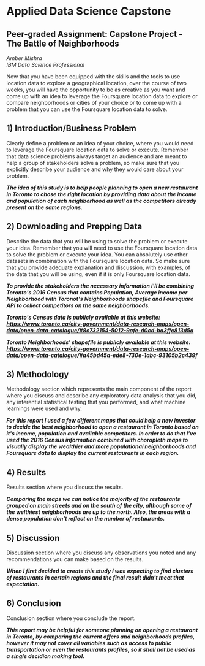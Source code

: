 # Applied Data Science Capstone

## Peer-graded Assignment: Capstone Project - The Battle of Neighborhoods


_Amber Mishra_  
_IBM Data Science Professional_
 

Now that you have been equipped with the skills and the tools to use location data to explore a geographical location, 
over the course of two weeks, you will have the opportunity to be as creative as you want and come up with an idea to 
leverage the Foursquare location data to explore or compare neighborhoods or cities of your choice or to come up with a 
problem that you can use the Foursquare location data to solve.


## 1) Introduction/Business Problem

Clearly define a problem or an idea of your choice, where you would need to leverage the Foursquare location data to 
solve or execute. Remember that data science problems always target an audience and are meant to help a group of 
stakeholders solve a problem, so make sure that you explicitly describe your audience and why they would care about 
your problem.

**_The idea of this study is to help people planning to open a new restaurant in Toronto to chose the right location 
by providing data about the income and population of each neighborhood as well as the competitors already present on 
the same regions._**

## 2) Downloading and Prepping Data

Describe the data that you will be using to solve the problem or execute your idea. Remember that you will need to use 
the Foursquare location data to solve the problem or execute your idea. You can absolutely use other datasets in 
combination with the Foursquare location data. So make sure that you provide adequate explanation and discussion, 
with examples, of the data that you will be using, even if it is only Foursquare location data.

**_To provide the stakeholders the necessary information I'll be combining Toronto's 2016 Census that contains Population, 
Average income per Neighborhood with Toronot's Neighborhoods shapefile and Foursquare API to collect competitors on the 
same neighborhoods._**

**_Toronto's Census data is publicly available at this website: 
https://www.toronto.ca/city-government/data-research-maps/open-data/open-data-catalogue/#8c732154-5012-9afe-d0cd-ba3ffc813d5a_**

**_Toronto Neighborhoods' shapefile is publicly available at this website: 
https://www.toronto.ca/city-government/data-research-maps/open-data/open-data-catalogue/#a45bd45a-ede8-730e-1abc-93105b2c439f_**



## 3) Methodology

Methodology section which represents the main component of the report where you discuss and describe any exploratory data analysis
that you did, any inferential statistical testing that you performed, and what machine learnings were used and why.

**_For this report I used a few different maps that could help a new investor to decide the best neighborhood to open a restaurant 
in Toronto based on it's income, population and available competitors. In order to do that I've used the 2016 Census information 
combined with choropleth maps to visually display the wealthier and more populational neighborhoods and Foursquare data to display 
the current restaurants in each region._**


## 4) Results

Results section where you discuss the results.

**_Comparing the maps we can notice the majority of the restaurants grouped on main streets and on the south of the city, although 
some of the welthiest neighborhoods are up to the north. Also, the areas with a dense population don't reflect on the number of 
restaurants._**


## 5) Discussion

Discussion section where you discuss any observations you noted and any recommendations you can make based on the results.

**_When I first decided to create this study I was expecting to find clusters of restaurants in certain regions and the final result 
didn't meet that expectation._**


## 6) Conclusion

Conclusion section where you conclude the report.

**_This report may be helpful for someone planning on opening a restaurant in Toronto, by comparing the current offers and 
neighborhoods profiles, however it may not cover all variables such as access to public transportation or even the restaurants 
profiles, so it shall not be used as a single decidion making tool._**
